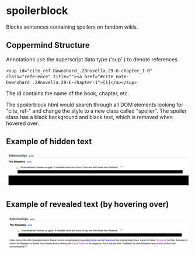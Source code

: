 # spoilerblock

Blocks sentences containing spoilers on fandom wikis.

## Coppermind Structure

Annotations use the superscript data type ('sup' ) to denote references.

```
<sup id="cite_ref-Dawnshard_.28novella.29-6-chapter_1-0" class="reference" title=""><a href="#cite_note-Dawnshard_.28novella.29-6-chapter-1">[1]</a></sup>
```

The id contains the name of the book, chapter, etc.

The spoilerblock html would search through all DOM elements looking for "cite_ref-<Book>" and change the style to a new class called "spoiler". The spoiler class has a black background and black text, which is removed when hovered over.

## Example of hidden text

![alt text](https://github.com/ALeonard9/spoilerblock/raw/main/mockup_hidden.png "Example of hidden text.")

## Example of revealed text (by hovering over)

![alt text](https://github.com/ALeonard9/spoilerblock/raw/main/mockup_revealed.png "Example of revealed text.")
